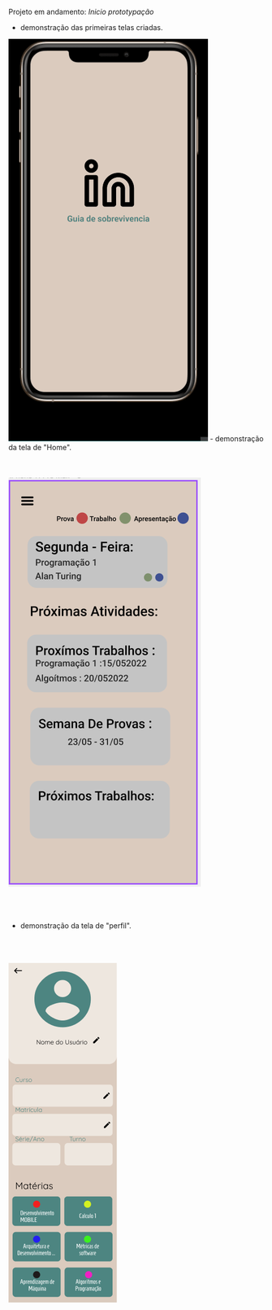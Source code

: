 Projeto em andamento:  *Inicio prototypação*


- demonstração das primeiras telas criadas.

<img src ="image/demonstracao_inicio2.gif">
- demonstração da tela de "Home".
<br></br>
<br></br>
<img src ="image/home.png">
<br></br>
<br></br>


- demonstração da tela de "perfil".
<br></br>
<br></br>
<img src ="image/TeladePerfil.png">
<br></br>
<br></br>
